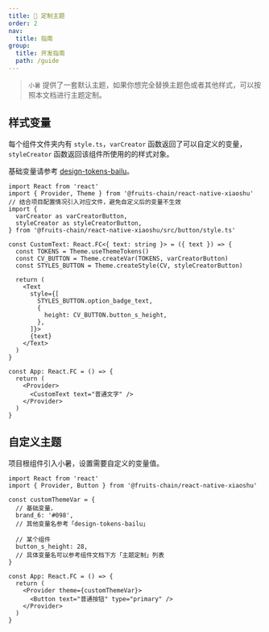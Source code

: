 ```yaml
---
title: 🔨 定制主题
order: 2
nav:
  title: 指南
group:
  title: 开发指南
  path: /guide
---
```


> `小暑` 提供了一套默认主题，如果你想完全替换主题色或者其他样式，可以按照本文档进行主题定制。

<!-- ## 主题方案 -->

<!-- `小暑` 暂时用 context 方式把变量共享给各个组件，有考虑使用 [react-native-extended-stylesheet](https://github.com/vitalets/react-native-extended-stylesheet) 管理样式变量。 -->

<!-- ### context

**优势**

- 无其他依赖
- 有比较良好的代码提示

劣势

- 无法在非组件环境下使用
- 样式对象需要写在组件内部动态创建，感觉上有点糟糕 -->

<!-- ### react-native-extended-stylesheet

**优势**

- 运行时方案，变量可继承、同步修改
- 可以在非组件环境通过 ReactNativeExtendedStylesheet.value 获取配置的变量
- 样式可以写在组件外部

方式劣势

- 新增一个依赖
- ReactNativeExtendedStylesheet.create({}) 创建的样式集合变量在使用的时候没有提示，需要自己写一个声明，每次断言使用
- 已经不活跃了，详情请查看 [Is this repo active?](https://github.com/vitalets/react-native-extended-stylesheet/issues/154) -->

## 样式变量

每个组件文件夹内有 `style.ts`，`varCreator` 函数返回了可以自定义的变量，`styleCreator` 函数返回该组件所使用的的样式对象。

基础变量请参考 [design-tokens-bailu](./design-tokens)。

```tsx | pure
import React from 'react'
import { Provider, Theme } from '@fruits-chain/react-native-xiaoshu'
// 结合项目配置情况引入对应文件，避免自定义后的变量不生效
import {
  varCreator as varCreatorButton,
  styleCreator as styleCreatorButton,
} from '@fruits-chain/react-native-xiaoshu/src/button/style.ts'

const CustomText: React.FC<{ text: string }> = ({ text }) => {
  const TOKENS = Theme.useThemeTokens()
  const CV_BUTTON = Theme.createVar(TOKENS, varCreatorButton)
  const STYLES_BUTTON = Theme.createStyle(CV, styleCreatorButton)

  return (
    <Text
      style={[
        STYLES_BUTTON.option_badge_text,
        {
          height: CV_BUTTON.button_s_height,
        },
      ]}>
      {text}
    </Text>
  )
}

const App: React.FC = () => {
  return (
    <Provider>
      <CustomText text="普通文字" />
    </Provider>
  )
}
```

## 自定义主题

项目根组件引入小暑，设置需要自定义的变量值。

```tsx | pure
import React from 'react'
import { Provider, Button } from '@fruits-chain/react-native-xiaoshu'

const customThemeVar = {
  // 基础变量，
  brand_6: '#098',
  // 其他变量名参考「design-tokens-bailu」

  // 某个组件
  button_s_height: 28,
  // 具体变量名可以参考组件文档下方「主题定制」列表
}

const App: React.FC = () => {
  return (
    <Provider theme={customThemeVar}>
      <Button text="普通按钮" type="primary" />
    </Provider>
  )
}
```

